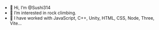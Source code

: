 - 👋 Hi, I’m @Sushi314
- 👀 I’m interested in rock climbing.
- 🌱 I have worked with JavaScript, C++, Unity, HTML, CSS, Node, Three, Vite...  


<!---
Sushi314/Sushi314 is a ✨ special ✨ repository because its `README.md` (this file) appears on your GitHub profile.
You can click the Preview link to take a look at your changes.
--->

